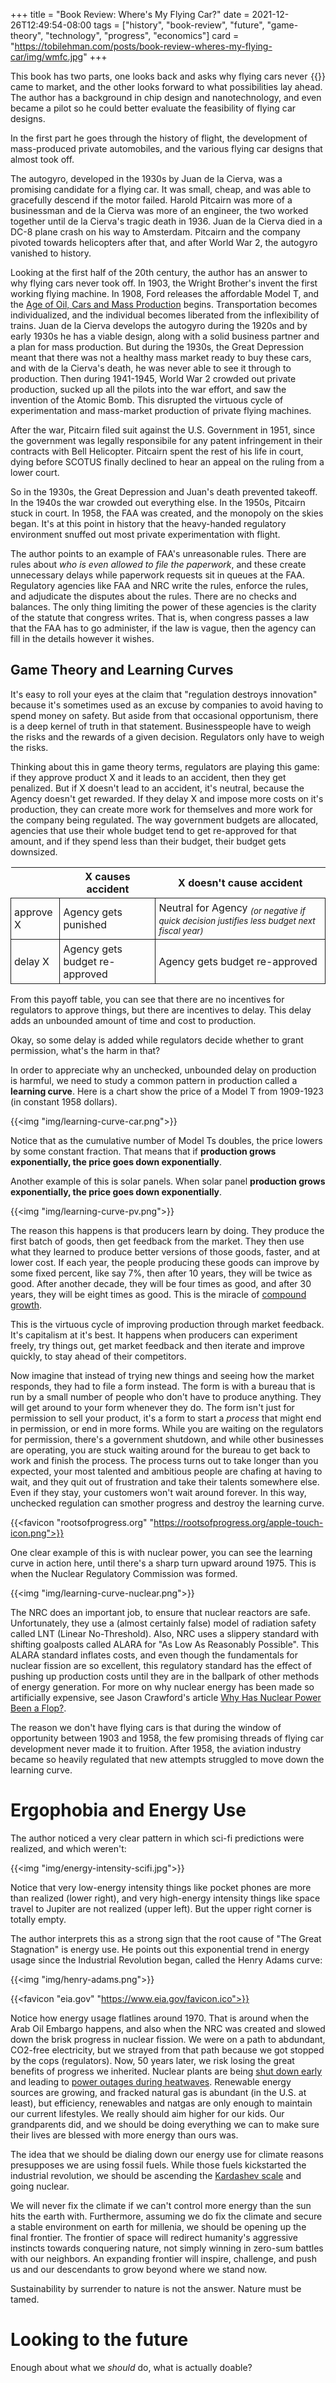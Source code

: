 +++
title = "Book Review: Where's My Flying Car?"
date = 2021-12-26T12:49:54-08:00
tags = ["history", "book-review", "future", "game-theory", "technology", "progress", "economics"]
card = "https://tobilehman.com/posts/book-review-wheres-my-flying-car/img/wmfc.jpg"
+++

<div style="float: right">{{<img "img/wmfc.jpg">}}</div>

This book has two parts, one looks back and asks why flying cars never came to market, and the other looks forward to what possibilities lay ahead. The author has a background in chip design and nanotechnology, and even became a pilot so he could better evaluate the feasibility of flying car designs.

In the first part he goes through the history of flight, the development of mass-produced private automobiles, and the various flying car designs that almost took off.

The autogyro, developed in the 1930s by Juan de la Cierva, was a promising candidate for a flying car. It was small, cheap, and was able to gracefully descend if the motor failed. Harold Pitcairn was more of a businessman and de la Cierva was more of an engineer, the two worked together until de la Cierva's tragic death in 1936. Juan de la Cierva died in a DC-8 plane crash on his way to Amsterdam. Pitcairn and the company pivoted towards helicopters after that, and after World War 2, the autogyro vanished to history.

Looking at the first half of the 20th century, the author has an answer to why flying cars never took off. In 1903, the Wright Brother's invent the first working flying machine. In 1908, Ford releases the affordable Model T, and the [Age of Oil, Cars and Mass Production](/posts/book-review-perez-trfc/) begins. Transportation becomes individualized, and the individual becomes liberated from the inflexibility of trains. Juan de la Cierva develops the autogyro during the 1920s and by early 1930s he has a viable design, along with a solid business partner and a plan for mass production. But during the 1930s, the Great Depression meant that there was not a healthy mass market ready to buy these cars, and with de la Cierva's death, he was never able to see it through to production. Then during 1941-1945, World War 2 crowded out private production, sucked up all the pilots into the war effort, and saw the invention of the Atomic Bomb. This disrupted the virtuous cycle of experimentation and mass-market production of private flying machines.

After the war, Pitcairn filed suit against the U.S. Government in 1951, since the government was legally responsibile for any patent infringement in their contracts with Bell Helicopter. Pitcairn spent the rest of his life in court, dying before SCOTUS finally declined to hear an appeal on the ruling from a lower court.

So in the 1930s, the Great Depression and Juan's death prevented takeoff. In the 1940s the war crowded out everything else. In the 1950s, Pitcairn stuck in court. In 1958, the FAA was created, and the monopoly on the skies began. It's at this point in history that the heavy-handed regulatory environment snuffed out most private experimentation with flight.

The author points to an example of FAA's unreasonable rules. There are rules about _who is even allowed to file the paperwork_, and these create unnecessary delays while paperwork requests sit in queues at the FAA. Regulatory agencies like FAA and NRC write the rules, enforce the rules, and adjudicate the disputes about the rules.  There are no checks and balances. The only thing limiting the power of these agencies is the clarity of the statute that congress writes. That is, when congress passes a law that the FAA has to go administer, if the law is vague, then the agency can fill in the details however it wishes.

## Game Theory and Learning Curves
It's easy to roll your eyes at the claim that "regulation destroys innovation" because it's sometimes used as an excuse by companies to avoid having to spend money on safety. But aside from that occasional opportunism, there is a deep kernel of truth in that statement. Businesspeople have to weigh the risks and the rewards of a given decision. Regulators only have to weigh the risks.

Thinking about this in game theory terms, regulators are playing this game: if they approve product X and it leads to an accident, then they get penalized. But if X doesn't lead to an accident, it's neutral, because the Agency doesn't get rewarded. If they delay X and impose more costs on it's production, they can create more work for themselves and more work for the company being regulated. The way government budgets are allocated, agencies that use their whole budget tend to get re-approved for that amount, and if they spend less than their budget, their budget gets downsized.

<style>
    td {
        border-style: solid;
        border-width: 1px;
        padding: 5px;
    }
</style>
|    | X causes accident | X doesn't cause accident |
|----|----|----|
| approve X | Agency gets punished | Neutral for Agency <sub><i>(or negative if quick decision justifies less budget next fiscal year)</i></sub> |
| delay X   | Agency gets budget re-approved| Agency gets budget re-approved |

From this payoff table, you can see that there are no incentives for regulators to approve things, but there are incentives to delay. This delay adds an unbounded amount of time and cost to production.

Okay, so some delay is added while regulators decide whether to grant permission, what's the harm in that? 

In order to appreciate why an unchecked, unbounded delay on production is harmful, we need to study a common pattern in production called a **learning curve**. Here is a chart show the price of a Model T from 1909-1923 (in constant 1958 dollars).

{{<img "img/learning-curve-car.png">}}

Notice that as the cumulative number of Model Ts doubles, the price lowers by some constant fraction. That means that if **production grows exponentially, the price goes down exponentially**. 

Another example of this is solar panels. When solar panel **production grows exponentially, the price goes down exponentially**.

{{<img "img/learning-curve-pv.png">}}

The reason this happens is that producers learn by doing. They produce the first batch of goods, then get feedback from the market. They then use what they learned to produce better versions of those goods, faster, and at lower cost. If each year, the people producing these goods can improve by some fixed percent, like say 7%, then after 10 years, they will be twice as good. After another decade, they will be four times as good, and after 30 years, they will be eight times as good. This is the miracle of [compound growth](/posts/compound-growth).

This is the virtuous cycle of improving production through market feedback. It's capitalism at it's best. It happens when producers can experiment freely, try things out, get market feedback and then iterate and improve quickly, to stay ahead of their competitors.

Now imagine that instead of trying new things and seeing how the market responds, they had to file a form instead. The form is with a bureau that is run by a small number of people who don't have to produce anything. They will get around to your form whenever they do. The form isn't just for permission to sell your product, it's a form to start a _process_ that might end in permission, or end in more forms. While you are waiting on the regulators for permission, there's a government shutdown, and while other businesses are operating, you are stuck waiting around for the bureau to get back to work and finish the process. The process turns out to take longer than you expected, your most talented and ambitious people are chafing at having to wait, and they quit out of frustration and take their talents somewhere else. Even if they stay, your customers won't wait around forever. In this way, unchecked regulation can smother progress and destroy the learning curve.

{{<favicon "rootsofprogress.org" "https://rootsofprogress.org/apple-touch-icon.png">}}

One clear example of this is with nuclear power, you can see the learning curve in action here, until there's a sharp turn upward around 1975. This is when the Nuclear Regulatory Commission was formed. 

{{<img "img/learning-curve-nuclear.png">}}

The NRC does an important job, to ensure that nuclear reactors are safe. Unfortunately, they use a (almost certainly false) model of radiation safety called LNT (Linear No-Threshold). Also, NRC uses a slippery standard with shifting goalposts called ALARA for "As Low As Reasonably Possible". This ALARA standard inflates costs, and even though the fundamentals for nuclear fission are so excellent, this regulatory standard has the effect of pushing up production costs until they are in the ballpark of other methods of energy generation. For more on why nuclear energy has been made so artificially expensive, see Jason Crawford's article [Why Has Nuclear Power Been a Flop?](https://rootsofprogress.org/devanney-on-the-nuclear-flop).

The reason we don't have flying cars is that during the window of opportunity between 1903 and 1958, the few promising threads of flying car development never made it to fruition. After 1958, the aviation industry became so heavily regulated that new attempts struggled to move down the learning curve.

# Ergophobia and Energy Use

The author noticed a very clear pattern in which sci-fi predictions were realized, and which weren't:

{{<img "img/energy-intensity-scifi.jpg">}}

Notice that very low-energy intensity things like pocket phones are more than realized (lower right), and very high-energy intensity things like space travel to Jupiter are not realized (upper left). But the upper right corner is totally empty.

The author interprets this as a strong sign that the root cause of "The Great Stagnation" is energy use. He points out this exponential trend in energy usage since the Industrial Revolution began, called the Henry Adams curve: 

{{<img "img/henry-adams.png">}}

{{<favicon "eia.gov" "https://www.eia.gov/favicon.ico">}}

Notice how energy usage flatlines around 1970. That is around when the Arab Oil Embargo happens, and also when the NRC was created and slowed down the brisk progress  in nuclear fission. We were on a path to abdundant, CO2-free electricity, but we strayed from that path because we got stopped by the cops (regulators). Now, 50 years later, we risk losing the great benefits of progress we inherited. Nuclear plants are being [shut down early](https://www.eia.gov/todayinenergy/detail.php?id=47776) and leading to [power outages during heatwaves](https://www.nytimes.com/2021/05/03/climate/heat-climate-health-risks.html). Renewable energy sources are growing, and fracked natural gas is abundant (in the U.S. at least), but efficiency, renewables and natgas are only enough to maintain our current lifestyles. We really should aim higher for our kids. Our grandparents did, and we should be doing everything we can to make sure their lives are blessed with more energy than ours was.

The idea that we should be dialing down our energy use for climate reasons presupposes we are using fossil fuels. While those fuels kickstarted the industrial revolution, we should be ascending the [Kardashev scale](https://en.wikipedia.org/wiki/Kardashev_scale) and going nuclear.

We will never fix the climate if we can't control more energy than the sun hits the earth with. Furthermore, assuming we do fix the climate and secure a stable environment on earth for millenia, we should be opening up the final frontier. The frontier of space will redirect humanity's aggressive instincts towards conquering nature, not simply winning in zero-sum battles with our neighbors. An expanding frontier will inspire, challenge, and push us and our descendants to grow beyond where we stand now.

Sustainability by surrender to nature is not the answer. Nature must be tamed.

# Looking to the future

Enough about what we _should_ do, what is actually doable?